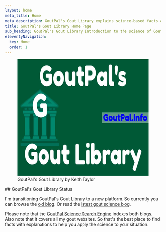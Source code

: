 ```yaml
---
layout: home
meta_title: Home
meta_description: GoutPal's Gout Library explains science-based facts about uric acid and gouty arthritis.
title: GoutPal's Gout Library Home Page
sub_heading: GoutPal's Gout Library Introduction to the science of Gouty Arthritis.
eleventyNavigation:
  key: Home
  order: 1
---
```

<figure>
<img src="images/gout-library-banner.webp" alt="WordPress Transmigration Experts"  width="610" height="377">
  <figcaption>GoutPal's Gout Library by Keith Taylor</figcaption>
</figure>
## GoutPal's Gout Library Status

I'm transitioning GoutPal's Gout Library to a new platform. So currently you can browse the <a href="/goutpal-info-wp-2020">old blog</a>. Or read the <a href="/blog">latest gout science blog</a>.

Please note that the <a href="https://cse.google.com/cse?cof=FORID:0&cx=partner-pub-4857169685716700:9780732506">GoutPal Science Search Engine</a> indexes both blogs. Also note that it covers all my gout websites. So that's the best place to find facts with explanations to help you apply the science to your situation.